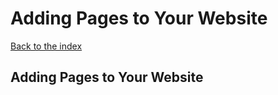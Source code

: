 # Adding Pages to Your Website

[Back to the index](%pages:docs/index)

## Adding Pages to Your Website
